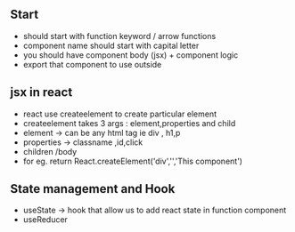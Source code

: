 ## Start 
- should start with function keyword / arrow functions
- component name should start with capital letter
- you should have component body (jsx) + component logic
- export that component to use outside 

## jsx in react
- react use createelement to create particular element
- createelement takes 3 args : element,properties and child
- element ->  can be any html tag ie div , h1,p
- properties -> classname ,id,click 
- children /body
- for eg.  return React.createElement('div','','This component')

## State management and Hook
- useState -> hook that allow us to add react state in function component
- useReducer

    